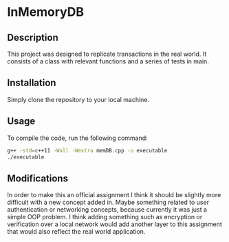 # InMemoryDB

## Description
This project was designed to replicate transactions in the real world. It consists of a class with relevant functions and a series of tests in main. 

## Installation
Simply clone the repository to your local machine.

## Usage
To compile the code, run the following command:
```bash
g++ -std=c++11 -Wall -Wextra memDB.cpp -o executable
./executable
```
## Modifications
In order to make this an official assignment I think it should be slightly more difficult with a new concept added in. Maybe something related to user authentication or networking concepts, because currently it was just a simple OOP problem. I think adding something such as encryption or verification over a local network would add another layer to this assignment that would also reflect the real world application. 
